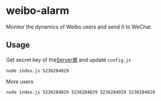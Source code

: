 # weibo-alarm

Monitor the dynamics of Weibo users and send it to WeChat.

## Usage

Get secret key of the[Server酱](http://ftqq.com) and update `config.js`

```
node index.js 5236284029
```

More users
```
node index.js 5236284029 5236284029 5236284029 5236284029
```
